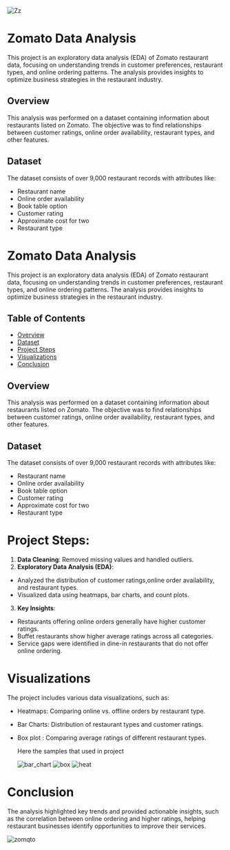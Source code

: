 ![Zz](https://github.com/user-attachments/assets/d408da30-b875-4fa7-868c-236d91e8cea1)
# Zomato Data Analysis

This project is an exploratory data analysis (EDA) of Zomato restaurant data, focusing on understanding trends in customer preferences, restaurant types, and online ordering patterns. The analysis provides insights to optimize business strategies in the restaurant industry.

## Overview
This analysis was performed on a dataset containing information about restaurants listed on Zomato. The objective was to find relationships between customer ratings, online order availability, restaurant types, and other features.

## Dataset
The dataset consists of over 9,000 restaurant records with attributes like:
- Restaurant name
- Online order availability
- Book table option
- Customer rating
- Approximate cost for two
- Restaurant type


# Zomato Data Analysis

This project is an exploratory data analysis (EDA) of Zomato restaurant data, focusing on understanding trends in customer preferences, restaurant types, and online ordering patterns. The analysis provides insights to optimize business strategies in the restaurant industry.

## Table of Contents
- [Overview](#overview)
- [Dataset](#dataset)
- [Project Steps](#project-steps)
- [Visualizations](#visualizations)
- [Conclusion](#conclusion)

## Overview
This analysis was performed on a dataset containing information about restaurants listed on Zomato. The objective was to find relationships between customer ratings, online order availability, restaurant types, and other features.

## Dataset
The dataset consists of over 9,000 restaurant records with attributes like:
- Restaurant name
- Online order availability
- Book table option
- Customer rating
- Approximate cost for two
- Restaurant type

# Project Steps: 
1. **Data Cleaning**: Removed missing values and handled outliers.
2. **Exploratory Data Analysis (EDA)**:
- Analyzed the distribution of customer ratings,online  order availability, and restaurant types.
- Visualized data using heatmaps, bar charts, and count plots.
3. **Key Insights**: 
- Restaurants offering online orders generally have higher customer ratings.
- Buffet restaurants show higher average ratings across all categories.
- Service gaps were identified in dine-in restaurants that do not offer online ordering.

# Visualizations
The project includes various data visualizations, such as:
-  Heatmaps: Comparing online vs. offline orders by restaurant type.
- Bar Charts: Distribution of restaurant types and customer ratings.
- Box plot : Comparing average ratings of different restaurant types.
  
  Here the samples that used in project
  
  ![bar_chart](https://github.com/user-attachments/assets/52074377-cbdd-4028-a1aa-d04a36b3804d)
  ![box](https://github.com/user-attachments/assets/a662e2d3-b28d-48f5-a29f-c4eb7f2b2691)
  ![heat](https://github.com/user-attachments/assets/4d9caeb6-453d-4d1a-875a-38c2c64dee45)
# Conclusion
The analysis highlighted key trends and provided actionable insights, such as the correlation between online ordering and higher ratings, helping restaurant businesses identify opportunities to improve their services.

![zomqto](https://github.com/user-attachments/assets/94936395-b3a1-4a14-8fa3-f9fd791b91eb)





